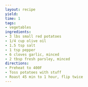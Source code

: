 ```yaml
---
layout: recipe
yield: 
time: 1
tags:
- vegetables
ingredients:
- 3 lbs small red potatoes
- 1/4 cup olive oil
- 1.5 tsp salt
- 1 tsp pepper
- 6 cloves garlic, minced
- 2 tbsp fresh parsley, minced
directions:
- Preheat to 400F
- Toss potatoes with stuff
- Roast 45 min to 1 hour, flip twice
---
```

